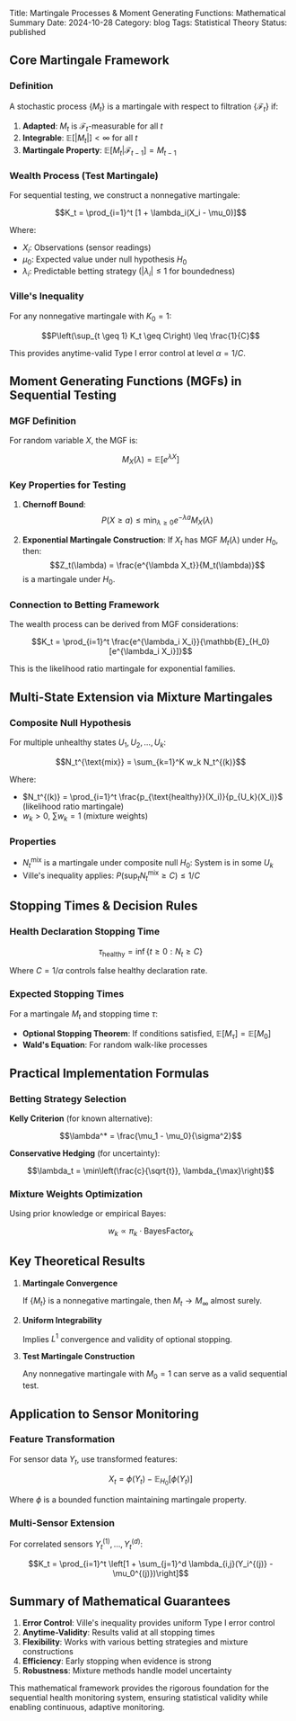 Title: Martingale Processes & Moment Generating Functions: Mathematical Summary
Date: 2024-10-28
Category: blog
Tags: Statistical Theory
Status: published

## Core Martingale Framework

### Definition

A stochastic process $\{M_t\}$ is a martingale with respect to filtration $\{\mathcal{F}_t\}$ if:

1. **Adapted**: $M_t$ is $\mathcal{F}_t$-measurable for all $t$
2. **Integrable**: $\mathbb{E}[|M_t|] < \infty$ for all $t$
3. **Martingale Property**: $\mathbb{E}[M_t | \mathcal{F}_{t-1}] = M_{t-1}$

### Wealth Process (Test Martingale)

For sequential testing, we construct a nonnegative martingale:

$$K_t = \prod_{i=1}^t [1 + \lambda_i(X_i - \mu_0)]$$

Where:

- $X_i$: Observations (sensor readings)
- $\mu_0$: Expected value under null hypothesis $H_0$
- $\lambda_i$: Predictable betting strategy ($|\lambda_i| \leq 1$ for boundedness)

### Ville's Inequality

For any nonnegative martingale with $K_0 = 1$:

$$P\left(\sup_{t \geq 1} K_t \geq C\right) \leq \frac{1}{C}$$

This provides anytime-valid Type I error control at level $\alpha = 1/C$.

## Moment Generating Functions (MGFs) in Sequential Testing

### MGF Definition

For random variable $X$, the MGF is:

$$M_X(\lambda) = \mathbb{E}[e^{\lambda X}]$$

### Key Properties for Testing

1. **Chernoff Bound**:
   $$P(X \geq a) \leq \min_{\lambda \geq 0} e^{-\lambda a} M_X(\lambda)$$

2. **Exponential Martingale Construction**:
   If $X_t$ has MGF $M_t(\lambda)$ under $H_0$, then:
   $$Z_t(\lambda) = \frac{e^{\lambda X_t}}{M_t(\lambda)}$$
   is a martingale under $H_0$.

### Connection to Betting Framework

The wealth process can be derived from MGF considerations:

$$K_t = \prod_{i=1}^t \frac{e^{\lambda_i X_i}}{\mathbb{E}_{H_0}[e^{\lambda_i X_i}]}$$

This is the likelihood ratio martingale for exponential families.

## Multi-State Extension via Mixture Martingales

### Composite Null Hypothesis

For multiple unhealthy states $U_1, U_2, \ldots, U_k$:

$$N_t^{\text{mix}} = \sum_{k=1}^K w_k N_t^{(k)}$$

Where:

- $N_t^{(k)} = \prod_{i=1}^t \frac{p_{\text{healthy}}(X_i)}{p_{U_k}(X_i)}$ (likelihood ratio martingale)
- $w_k > 0$, $\sum w_k = 1$ (mixture weights)

### Properties

- $N_t^{\text{mix}}$ is a martingale under composite null $H_0$: System is in some $U_k$
- Ville's inequality applies: $P(\sup_t N_t^{\text{mix}} \geq C) \leq 1/C$

## Stopping Times & Decision Rules

### Health Declaration Stopping Time

$$\tau_{\text{healthy}} = \inf \{ t \geq 0 : N_t \geq C \}$$

Where $C = 1/\alpha$ controls false healthy declaration rate.

### Expected Stopping Times

For a martingale $M_t$ and stopping time $\tau$:

- **Optional Stopping Theorem**: If conditions satisfied, $\mathbb{E}[M_\tau] = \mathbb{E}[M_0]$
- **Wald's Equation**: For random walk-like processes

## Practical Implementation Formulas

### Betting Strategy Selection

**Kelly Criterion** (for known alternative):

$$\lambda^* = \frac{\mu_1 - \mu_0}{\sigma^2}$$

**Conservative Hedging** (for uncertainty):

$$\lambda_t = \min\left(\frac{c}{\sqrt{t}}, \lambda_{\max}\right)$$

### Mixture Weights Optimization

Using prior knowledge or empirical Bayes:

$$w_k \propto \pi_k \cdot \text{BayesFactor}_{k}$$

## Key Theoretical Results

1. **Martingale Convergence**

   If $\{M_t\}$ is a nonnegative martingale, then $M_t \to M_\infty$ almost surely.

2. **Uniform Integrability**

   Implies $L^1$ convergence and validity of optional stopping.

3. **Test Martingale Construction**

   Any nonnegative martingale with $M_0 = 1$ can serve as a valid sequential test.

## Application to Sensor Monitoring

### Feature Transformation

For sensor data $Y_t$, use transformed features:

$$X_t = \phi(Y_t) - \mathbb{E}_{H_0}[\phi(Y_t)]$$

Where $\phi$ is a bounded function maintaining martingale property.

### Multi-Sensor Extension

For correlated sensors $Y_t^{(1)}, \ldots, Y_t^{(d)}$:

$$K_t = \prod_{i=1}^t \left[1 + \sum_{j=1}^d \lambda_{i,j}(Y_i^{(j)} - \mu_0^{(j)})\right]$$

## Summary of Mathematical Guarantees

1. **Error Control**: Ville's inequality provides uniform Type I error control
2. **Anytime-Validity**: Results valid at all stopping times
3. **Flexibility**: Works with various betting strategies and mixture constructions
4. **Efficiency**: Early stopping when evidence is strong
5. **Robustness**: Mixture methods handle model uncertainty

This mathematical framework provides the rigorous foundation for the sequential health monitoring system, ensuring statistical validity while enabling continuous, adaptive monitoring.
